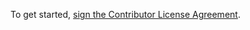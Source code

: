 To get started, <a href="http://www.clahub.com/agreements/clahub/clahub-org-test">sign the Contributor License Agreement</a>.
